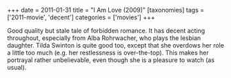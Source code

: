 +++
date = 2011-01-31
title = "I Am Love (2009)"
[taxonomies]
tags = ['2011-movie', 'decent']
categories = ['movies']
+++

Good quality but stale tale of forbidden romance. It has decent acting
throughout, especially from Alba Rohrwacher, who plays the lesbian
daughter. Tilda Swinton is quite good too, except that she overdows her
role a little too much (e.g. her restlessness is over-the-top). This
makes her portrayal rather unbelievable, even though she is a pleasure
to watch (as usual).
